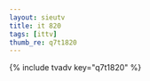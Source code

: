 ```yaml
--- 
layout: sieutv
title: it 820
tags: [ittv]
thumb_re: q7t1820
---
```

{% include tvadv key="q7t1820" %} 
